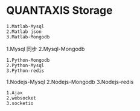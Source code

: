 # QUANTAXIS Storage
```
1.Matlab-Mysql
2.Matlab json
3.Matlab-Mongodb
```
1.Mysql 同步
2.Mysql-Mongodb
```
1.Python-Mongodb
2.Python-Mysql
3.Python-redis
```
1.Nodejs-Mysql
2.Nodejs-Mongodb
3.Nodejs-redis
```
1.Ajax
2.websocket
3.socketio